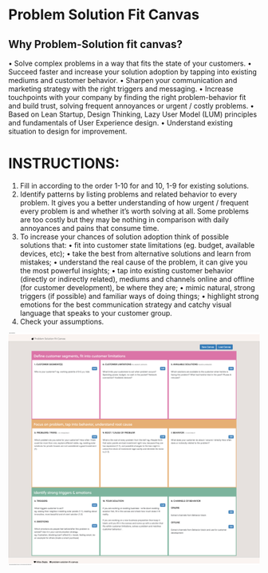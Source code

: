 # Problem Solution Fit Canvas
## Why Problem-Solution  fit canvas?
• Solve complex problems in a way that  fits the state of your customers.
• Succeed faster and increase your solution adoption by tapping into existing mediums and customer behavior.
• Sharpen your communication and marketing strategy with the right triggers and messaging.
• Increase touchpoints with your company by  finding the right problem-behavior  fit and build trust, solving frequent annoyances or urgent / costly problems.
• Based on Lean Startup, Design Thinking, Lazy User Model (LUM) principles and fundamentals of User Experience design.
• Understand existing situation to design for improvement.


# INSTRUCTIONS:
1. Fill in according to the order 1-10 for and 10, 1-9 for
existing solutions.
2. Identify patterns by listing problems and related behavior to every problem. It gives you a better understanding of how urgent / frequent every problem is and whether it’s worth solving at all.
Some problems are too costly but they may be nothing in comparison with daily annoyances and pains that consume time.
3. To increase your chances of solution adoption think of possible solutions that:
•  fit into customer state limitations (eg. budget, available devices, etc);
• take the best from alternative solutions and learn from mistakes;
• understand the real cause of the problem, it can give you the most powerful insights;
• tap into existing customer behavior (directly or indirectly related), mediums and channels online and offline (for customer development), be where they are; • mimic natural, strong triggers (if possible) and familiar ways of doing things;
• highlight strong emotions for the best communication strategy and catchy visual language that speaks to your customer group.
4. Check your assumptions.





![](https://github.com/mbejda/problem-solution-fit-canvas/blob/master/screenshot/page.png)
